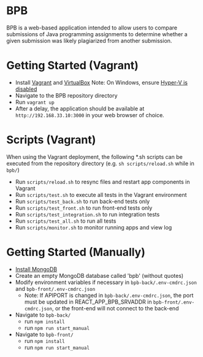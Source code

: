 # BPB

BPB is a web-based application intended to allow users to compare submissions of Java programming assignments to determine whether a given submission was likely plagiarized from another submission.

# Getting Started (Vagrant)
* Install [Vagrant](https://www.vagrantup.com/docs/installation) and [VirtualBox](https://www.virtualbox.org/wiki/Downloads)
Note: On Windows, ensure [Hyper-V is disabled](https://docs.microsoft.com/en-us/virtualization/hyper-v-on-windows/quick-start/enable-hyper-v)
* Navigate to the BPB repository directory
* Run `vagrant up`
* After a delay, the application should be available at `http://192.168.33.10:3000` in your web browser of choice.

# Scripts (Vagrant)
When using the Vagrant deployment, the following *.sh scripts can be executed from the repository directory (e.g. `sh scripts/reload.sh` while in `bpb/`)
* Run `scripts/reload.sh` to resync files and restart app components in Vagrant
* Run `scripts/test.sh` to execute all tests in the Vagrant environment
* Run `scripts/test_back.sh` to run back-end tests only
* Run `scripts/test_front.sh` to run front-end tests only
* Run `scripts/test_integration.sh` to run integration tests
* Run `scripts/test_all.sh` to run all tests
* Run `scripts/monitor.sh` to monitor running apps and view log

# Getting Started (Manually)
* [Install MongoDB](https://docs.mongodb.com/manual/administration/install-community/)
* Create an empty MongoDB database called 'bpb' (without quotes)
* Modify environment variables if necessary in `bpb-back/.env-cmdrc.json` and `bpb-front/.env-cmdrc.json`
  *  Note: If APIPORT is changed in `bpb-back/.env-cmdrc.json`, the port must be updated in REACT_APP_BPB_SRVADDR in  `bpb-front/.env-cmdrc.json`, or the front-end will not connect to the back-end
* Navigate to `bpb-back/`
  * run `npm install`
  * run `npm run start_manual`
* Navigate to `bpb-front/`
  * run `npm install`
  * run `npm run start_manual`